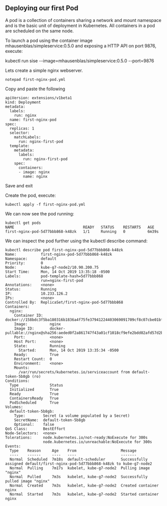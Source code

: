 ## Deploying our first Pod


A pod is a collection of containers sharing a network and mount namespace and is the basic unit of deployment in Kubernetes. All containers in a pod are scheduled on the same node.

To launch a pod using the container image mhausenblas/simpleservice:0.5.0 and exposing a HTTP API on port 9876, execute:

kubectl run sise --image=mhausenblas/simpleservice:0.5.0 --port=9876

Lets create a simple nginx webserver.

```
notepad first-nginx-pod.yml
```

Copy and paste the following
```
apiVersion: extensions/v1beta1
kind: Deployment
metadata:
  labels:
    run: nginx
  name: first-nginx-pod
spec:
  replicas: 1
  selector:
    matchLabels:
      run: nginx-first-pod
  template:
    metadata:
      labels:
        run: nginx-first-pod
    spec:
      containers:
      - image: nginx
        name: nginx
```        
Save and exit

Create the pod, execute:
```
kubectl apply -f first-nginx-pod.yml
```

We can now see the pod running:
```
kubectl get pods
NAME                               READY   STATUS    RESTARTS   AGE
first-nginx-pod-5d77bbb868-k48zk   1/1     Running   0          6m39s
```

We can inspect the pod further using the kubectl describe command:
```
kubectl describe pod first-nginx-pod-5d77bbb868-k48zk
Name:           first-nginx-pod-5d77bbb868-k48zk
Namespace:      default
Priority:       0
Node:           kube-g7-node2/10.90.200.75
Start Time:     Mon, 14 Oct 2019 13:35:18 -0500
Labels:         pod-template-hash=5d77bbb868
                run=nginx-first-pod
Annotations:    <none>
Status:         Running
IP:             10.233.126.2
IPs:            <none>
Controlled By:  ReplicaSet/first-nginx-pod-5d77bbb868
Containers:
  nginx:
    Container ID:   docker://158bdc3f5ba180316b1836a4f75fe37941224403069091709cf8c07cbe01bfd5
    Image:          nginx
    Image ID:       docker-pullable://nginx@sha256:aeded0f2a861747f43a01cf1018cf9efe2bdd02afd57d2b11fcc7fcadc16ccd1
    Port:           <none>
    Host Port:      <none>
    State:          Running
      Started:      Mon, 14 Oct 2019 13:35:34 -0500
    Ready:          True
    Restart Count:  0
    Environment:    <none>
    Mounts:
      /var/run/secrets/kubernetes.io/serviceaccount from default-token-5b8gb (ro)
Conditions:
  Type              Status
  Initialized       True
  Ready             True
  ContainersReady   True
  PodScheduled      True
Volumes:
  default-token-5b8gb:
    Type:        Secret (a volume populated by a Secret)
    SecretName:  default-token-5b8gb
    Optional:    false
QoS Class:       BestEffort
Node-Selectors:  <none>
Tolerations:     node.kubernetes.io/not-ready:NoExecute for 300s
                 node.kubernetes.io/unreachable:NoExecute for 300s
Events:
  Type    Reason     Age    From                    Message
  ----    ------     ----   ----                    -------
  Normal  Scheduled  7m18s  default-scheduler       Successfully assigned default/first-nginx-pod-5d77bbb868-k48zk to kube-g7-node2
  Normal  Pulling    7m17s  kubelet, kube-g7-node2  Pulling image "nginx"
  Normal  Pulled     7m3s   kubelet, kube-g7-node2  Successfully pulled image "nginx"
  Normal  Created    7m3s   kubelet, kube-g7-node2  Created container nginx
  Normal  Started    7m3s   kubelet, kube-g7-node2  Started container nginx
```
